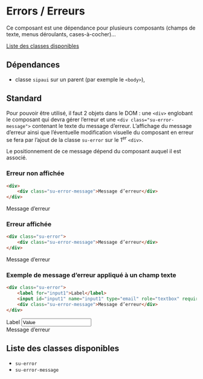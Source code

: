 # Errors / Erreurs

Ce composant est une dépendance pour plusieurs composants (champs de texte, menus déroulants, cases-à-cocher)…

<a href="#liste-classes" target="_self" class="link-button">Liste des classes disponibles</a>

<div class="dependances">

## Dépendances
- classe `sipaui` sur un parent (par exemple le `<body>`),

</div>

<!-- STORY -->

## Standard
Pour pouvoir être utilisé, il faut 2 objets dans le DOM&nbsp;: une `<div>` englobant le composant qui devra gérer l’erreur et une `<div class="su-error-message">` contenant le texte du message d’erreur. L’affichage du message d’erreur ainsi que l’éventuelle modification visuelle du composant en erreur se fera par l’ajout de la classe `su-error` sur le 1<sup>er</sup> `<div>`.

Le positionnement de ce message dépend du composant auquel il est associé.

### Erreur non affichée

```html
<div>
	<div class="su-error-message">Message d’erreur</div>
</div>
```
<div class="sipaui">
	<div>
		<div class="su-error-message">Message d’erreur</div>
	</div>
</div>

### Erreur affichée

```html
<div class="su-error">
	<div class="su-error-message">Message d’erreur</div>
</div>
```
<div class="sipaui">
	<div class="su-error">
		<div class="su-error-message">Message d’erreur</div>
	</div>
</div>

### Exemple de message d’erreur appliqué à un champ texte

```html
<div class="su-error">
	<label for="input1">Label</label>
	<input id="input1" name="input1" type="email" role="textbox" required value="Value">
	<div class="su-error-message">Message d’erreur</div>
</div>
```
<div class="sipaui">
	<div class="su-error">
		<label for="input1">Label</label>
		<input id="input1" name="input1" type="email" role="textbox" required value="Value">
		<div class="su-error-message">Message d’erreur</div>
	</div>
</div>


<div id="liste-classes" class="control-titres">

## Liste des classes disponibles
- `su-error`
- `su-error-message`

</div>
